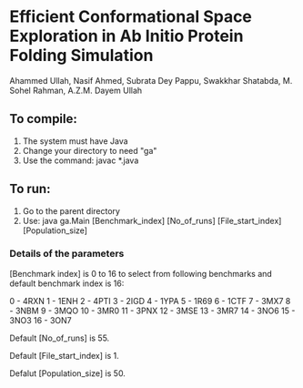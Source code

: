 # Efficient Conformational Space Exploration in Ab Initio Protein Folding Simulation
Ahammed Ullah, Nasif Ahmed, Subrata Dey Pappu, Swakkhar Shatabda, M. Sohel Rahman, A.Z.M. Dayem Ullah

## To compile:
1. The system must have Java
2. Change your directory to  need "ga" 
3. Use the command: javac *.java

## To run:
1. Go to the parent directory
2. Use: java ga.Main [Benchmark_index] [No_of_runs] [File_start_index] [Population_size]

### Details of the parameters
 
[Benchmark index] is 0 to 16 to select from following benchmarks and default benchmark index is 16:

0 - 4RXN
1 - 1ENH
2 - 4PTI
3 - 2IGD
4 - 1YPA
5 - 1R69
6 - 1CTF
7 - 3MX7
8 - 3NBM
9 - 3MQO
10 - 3MR0
11 - 3PNX
12 - 3MSE
13 - 3MR7
14 - 3NO6
15 - 3NO3
16 - 3ON7

Default [No_of_runs] is 55.

Default [File_start_index] is 1.

Defalut [Population_size] is 50.
